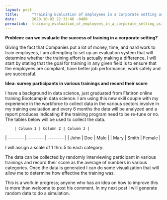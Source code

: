 ```yaml
---
layout: post
title:      "Training Evaluation of Employees in a Corporate setting using Data Science"
date:       2020-10-02 22:31:46 -0400
permalink:  training_evaluation_of_employees_in_a_corporate_setting_using_data_scienc
---
```



**Problem: can we evaluate the success of training in a corporate setting?**

Giving the fact that Companies put a lot of money, time, and hard work to train employees, I am attempting to set up an evaluation system that will determine whether the training effort is actually making a difference. I will start by stating that the goal for training in any given field is to ensure that the employees are compliant, have better job performance, work safely and are successful. 

**Idea: survey participants in various trainings and record their score**

I have a background in data science, just graduated from Flatiron online training Bootcamp in data science. I am using this new skill couple with my experience in the workforce to collect data in the various sectors involve in my training evaluation and every 6 months the data will be analyzed and a report produces indicating if the training program need to be re-tune or no. The tables below will be used to collect the data.

		| Column 1 | Column 2 | Column 3 |
| -------- | -------- | -------- |
| John     | Doe      | Male     |
| Mary     | Smith    | Female   |

         

  I will  assign a scale of 1 thru 5 to each category: 

The data can be collected by randomly interviewing participant in various trainings and record their score as the average of numbers in various categories. Once the data is generated I can do some visualization that will allow me to determine how effective the training was.

This is a work in progress; anyone who has an idea on how to improve this is more than welcome to post his comment.
In my next post I will generate random data to do a simulation.

